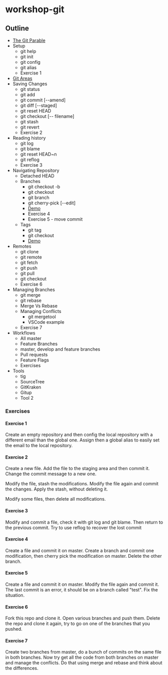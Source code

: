 # workshop-git

## Outline

* [The Git Parable](http://tom.preston-werner.com/2009/05/19/the-git-parable.html)
* Setup
    *   git help 
    *   git init
    *   git config
    *   git alias
    *   Exercise 1
* [Git Areas](http://ndpsoftware.com/git-cheatsheet.html)
* Saving Changes
    *   git status
    *   git add
    *   git commit [--amend]
    *   git diff [--staged]
    *   git reset HEAD
    *   git checkout [-- filename]
    *   git stash
    *   git revert
    *   Exercise 2
* Reading history
    *   git log
    *   git blame
    *   git reset HEAD~n
    *   git reflog
    *   Exercise 3
* Navigating Repository
    *   Detached HEAD
    *   Branches
        *   git checkout -b
        *   git checkout
        *   git branch
        *   git cherry-pick [--edit]
        *   [Demo](https://learngitbranching.js.org/?NODEMO)
        *   Exercise 4
        *   Exercise 5 - move commit
    * Tags
        *   git tag
        *   git checkout
        *   [Demo](https://learngitbranching.js.org/?NODEMO)
* Remotes
    * git clone
    * git remote
    * git fetch
    * git push
    * git pull
    * git checkout
    * Exercise 6
* Managing Branches
    * git merge
    * git rebase 
    * Merge Vs Rebase
    * Managing Conflicts
        * git mergetool
        * VSCode example
    * Exercise 7
* Workflows
    * All master
    * Feature Branches
    * master, develop and feature branches
    * Pull requests
    * Feature Flags
    * Exercises
* Tools
    * tig
    * SourceTree
    * GitKraken
    * Gitup
    * Tool 2

### Exercises

#### Exercise 1

Create an empty repository and then config the local repository with a different email than the global one. Assign then a global alias to easily set the email to the local repository.

#### Exercise 2

Create a new file. Add the file to the staging area and then commit it. Change the commit message to a new one. 

Modify the file, stash the modifications. Modify the file again and commit the changes. Apply the stash, without deleting it. 

Modify some files, then delete all modifications.

#### Exercise 3

Modify and commit a file, check it with git log and git blame. Then return to the previous commit. Try to use reflog to recover the lost commit

#### Exercise 4

Create a file and commit it on master. Create a branch and commit one modification, then cherry pick the modification on master. Delete the other branch.

#### Exercise 5

Create a file and commit it on master. Modify the file again and commit it. The last commit is an error, it should be on a branch called "test". Fix the situation.

#### Exercise 6

Fork this repo and clone it. Open various branches and push them. Delete the repo and clone it again, try to go on one of the branches that you pushed.

#### Exercise 7

Create two branches from master, do a bunch of commits on the same file in both branches. Now try get all the code from both branches on master and manage the conflicts. Do that using merge and rebase and think about the differences.